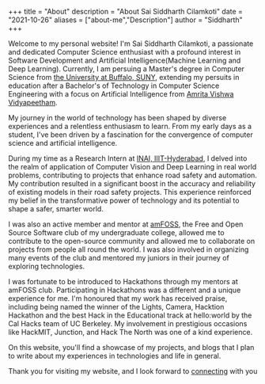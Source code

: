 +++
title = "About"
description = "About Sai Siddharth Cilamkoti"
date = "2021-10-26"
aliases = ["about-me","Description"]
author = "Siddharth"
+++

Welcome to my personal website! I'm Sai Siddharth Cilamkoti, a passionate and dedicated Computer Science enthusiast with a profound interest in Software Development and Artificial Intelligence(Machine Learning and Deep Learning). Currently, I am persuing a Master's degree in Computer Science from [the University at Buffalo, SUNY](https://www.buffalo.edu/), extending my persuits in education after a Bachelor's of Technology in Computer Science Engineering with a focus on Artificial Intelligence from [Amrita Vishwa Vidyapeetham](https://www.amrita.edu/).

My journey in the world of technology has been shaped by diverse experiences and a relentless enthusiasm to learn. From my early days as a student, I've been driven by a fascination for the convergence of computer science and artificial intelligence. 

During my time as a Research Intern at [INAI, IIIT-Hyderabad](https://inai.iiit.ac.in/index.html), I delved into the realm of application of Computer Vision and Deep Learning in real world problems, contributing to projects that enhance road safety and automation. My contribution resulted in a significant boost in the accuracy and reliability of existing models in their road safety projects. This experience reinforced my belief in the transformative power of technology and its potential to shape a safer, smarter world.

I was also an active member and mentor at [amFOSS](https://amfoss.in/), the Free and Open Source Software club of my undergraduate college, allowed me to contribute to the open-source community and allowed me to collaborate on projects from people all round the world. I was also involved in organizing many events of the club and mentored my juniors in their journey of exploring technologies.

I was fortunate to be introduced to Hackathons through my mentors at amFOSS club. Participating in Hackathons was a different and a unique experience for me. I'm honoured that my work has received praise, including being named the winner of the Lights, Camera, Hacktion Hackathon and the best Hack in the Educational track at hello:world by the Cal Hacks team of UC Berkeley. My involvement in prestigious occasions like HackMIT, Junction, and Hack The North was one of a kind experience.

On this website, you'll find a showcase of my projects, and blogs that I plan to write about my experiences in technologies and life in general.

Thank you for visiting my website, and I look forward to [connecting](/contact) with you 


